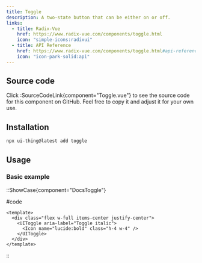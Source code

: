 ```yaml
---
title: Toggle
description: A two-state button that can be either on or off.
links:
  - title: Radix-Vue
    href: https://www.radix-vue.com/components/toggle.html
    icon: "simple-icons:radixui"
  - title: API Reference
    href: https://www.radix-vue.com/components/toggle.html#api-reference
    icon: "icon-park-solid:api"
---
```


## Source code

Click :SourceCodeLink{component="Toggle.vue"} to see the source code for this component on GitHub. Feel free to copy it and adjust it for your own use.

## Installation

```bash
npx ui-thing@latest add toggle
```

## Usage

### Basic example

::ShowCase{component="DocsToggle"}

#code

```vue [DocsToggle.vue]
<template>
  <div class="flex w-full items-center justify-center">
    <UIToggle aria-label="Toggle italic">
      <Icon name="lucide:bold" class="h-4 w-4" />
    </UIToggle>
  </div>
</template>
```

::
